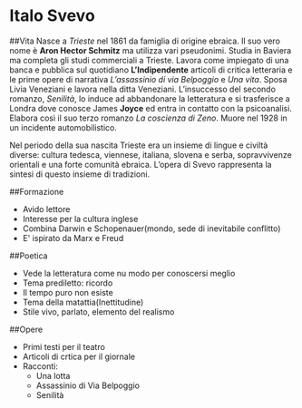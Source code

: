 # Italo Svevo

##Vita
Nasce a _Trieste_ nel 1861 da famiglia di origine ebraica. Il suo vero nome è __Aron Hector Schmitz__ ma utilizza vari pseudonimi. Studia in Baviera ma completa gli studi commerciali a Trieste. Lavora come impiegato di una banca e pubblica sul quotidiano __L’Indipendente__ articoli di critica letteraria e le prime opere di narrativa _L’assassinio di via Belpoggio_ e _Una vita_. Sposa Livia Veneziani e lavora nella ditta Veneziani. L’insuccesso del secondo romanzo, _Senilità_, lo induce ad abbandonare la letteratura e si trasferisce a Londra dove conosce James __Joyce__ ed entra in contatto con la psicoanalisi. Elabora così il suo terzo romanzo _La coscienza di Zeno_. Muore nel 1928 in un incidente automobilistico.

Nel periodo della sua nascita Trieste era un insieme di lingue e civiltà diverse: cultura tedesca, viennese, italiana, slovena e serba, sopravvivenze orientali e una forte comunità ebraica. L’opera di Svevo rappresenta la sintesi di questo insieme di tradizioni.

##Formazione
- Avido lettore
- Interesse per la cultura inglese
- Combina Darwin e Schopenauer(mondo, sede di inevitabile conflitto)
- E' ispirato da Marx e Freud

##Poetica
- Vede la letteratura come nu modo per conoscersi meglio
- Tema prediletto: ricordo
- Il tempo puro non esiste
- Tema della matattia(Inettitudine)
- Stile vivo, parlato, elemento del realismo

##Opere
- Primi testi per il teatro
- Articoli di crtica per il giornale
- Racconti:
    - Una lotta
    - Assassinio di Via Belpoggio
    - Senilità
